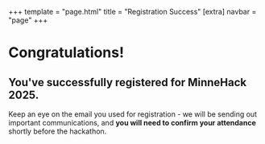+++
template = "page.html"
title = "Registration Success"
[extra]
navbar = "page"
+++

# Congratulations!

## You've successfully registered for MinneHack 2025.

Keep an eye on the email you used for registration - we will be sending out important communications, and **you will need to confirm your attendance** shortly before the hackathon.
